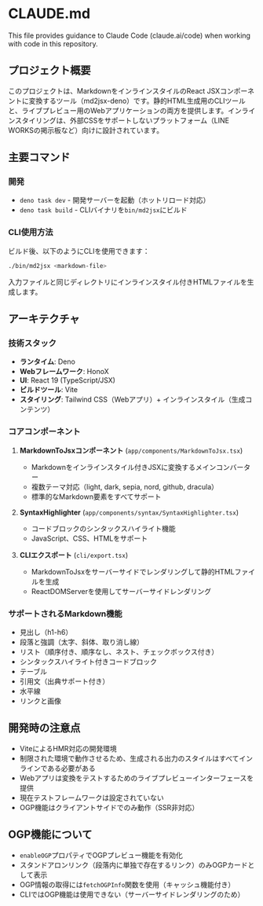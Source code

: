 # CLAUDE.md

This file provides guidance to Claude Code (claude.ai/code) when working with code in this repository.

## プロジェクト概要

このプロジェクトは、MarkdownをインラインスタイルのReact JSXコンポーネントに変換するツール（md2jsx-deno）です。静的HTML生成用のCLIツールと、ライブプレビュー用のWebアプリケーションの両方を提供します。インラインスタイリングは、外部CSSをサポートしないプラットフォーム（LINE WORKSの掲示板など）向けに設計されています。

## 主要コマンド

### 開発
- `deno task dev` - 開発サーバーを起動（ホットリロード対応）
- `deno task build` - CLIバイナリを`bin/md2jsx`にビルド

### CLI使用方法
ビルド後、以下のようにCLIを使用できます：
```bash
./bin/md2jsx <markdown-file>
```
入力ファイルと同じディレクトリにインラインスタイル付きHTMLファイルを生成します。

## アーキテクチャ

### 技術スタック
- **ランタイム**: Deno
- **Webフレームワーク**: HonoX
- **UI**: React 19 (TypeScript/JSX)
- **ビルドツール**: Vite
- **スタイリング**: Tailwind CSS（Webアプリ）+ インラインスタイル（生成コンテンツ）

### コアコンポーネント

1. **MarkdownToJsxコンポーネント** (`app/components/MarkdownToJsx.tsx`)
   - Markdownをインラインスタイル付きJSXに変換するメインコンバーター
   - 複数テーマ対応（light, dark, sepia, nord, github, dracula）
   - 標準的なMarkdown要素をすべてサポート

2. **SyntaxHighlighter** (`app/components/syntax/SyntaxHighlighter.tsx`)
   - コードブロックのシンタックスハイライト機能
   - JavaScript、CSS、HTMLをサポート

3. **CLIエクスポート** (`cli/export.tsx`)
   - MarkdownToJsxをサーバーサイドでレンダリングして静的HTMLファイルを生成
   - ReactDOMServerを使用してサーバーサイドレンダリング

### サポートされるMarkdown機能
- 見出し（h1-h6）
- 段落と強調（太字、斜体、取り消し線）
- リスト（順序付き、順序なし、ネスト、チェックボックス付き）
- シンタックスハイライト付きコードブロック
- テーブル
- 引用文（出典サポート付き）
- 水平線
- リンクと画像

## 開発時の注意点

- ViteによるHMR対応の開発環境
- 制限された環境で動作させるため、生成される出力のスタイルはすべてインラインである必要がある
- Webアプリは変換をテストするためのライブプレビューインターフェースを提供
- 現在テストフレームワークは設定されていない
- OGP機能はクライアントサイドでのみ動作（SSR非対応）

## OGP機能について

- `enableOGP`プロパティでOGPプレビュー機能を有効化
- スタンドアロンリンク（段落内に単独で存在するリンク）のみOGPカードとして表示
- OGP情報の取得には`fetchOGPInfo`関数を使用（キャッシュ機能付き）
- CLIではOGP機能は使用できない（サーバーサイドレンダリングのため）